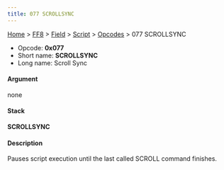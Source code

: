 ```yaml
---
title: 077 SCROLLSYNC
---
```


[Home](/Main%20Page.md) > [FF8](/FF8.md) > [Field](/FF8/Field.md) > [Script](/FF8/Field/Script.md) > [Opcodes](/FF8/Field/Script/Opcodes.md) > 077 SCROLLSYNC

-   Opcode: **0x077**
-   Short name: **SCROLLSYNC**
-   Long name: Scroll Sync

#### Argument

none

#### Stack

  
**SCROLLSYNC**

#### Description

Pauses script execution until the last called SCROLL command finishes.

